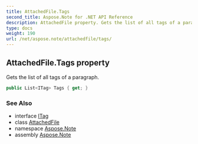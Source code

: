 ```yaml
---
title: AttachedFile.Tags
second_title: Aspose.Note for .NET API Reference
description: AttachedFile property. Gets the list of all tags of a paragraph
type: docs
weight: 190
url: /net/aspose.note/attachedfile/tags/
---
```

## AttachedFile.Tags property

Gets the list of all tags of a paragraph.

```csharp
public List<ITag> Tags { get; }
```

### See Also

* interface [ITag](../../itag/)
* class [AttachedFile](../)
* namespace [Aspose.Note](../../attachedfile/)
* assembly [Aspose.Note](../../../)


